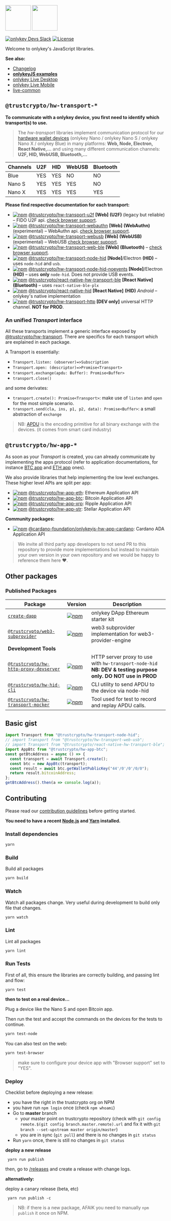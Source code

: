 <img src="https://user-images.githubusercontent.com/211411/34776833-6f1ef4da-f618-11e7-8b13-f0697901d6a8.png" height="80" /> <img src="https://user-images.githubusercontent.com/211411/52533081-e679d380-2d2e-11e9-9c5e-571e4ad0107b.png" height="80" />

[![onlykey Devs Slack](https://img.shields.io/badge/Slack-onlykeyDevs-yellow.svg?style=flat)](https://onlykey-dev.slack.com/)
[![License](https://img.shields.io/badge/License-Apache%202.0-blue.svg)](https://opensource.org/licenses/Apache-2.0)

Welcome to onlykey's JavaScript libraries.

**See also:**

- [Changelog](https://github.com/trustcrypto/onlykeyjs/releases)
- [**onlykeyJS examples**](https://github.com/trustcrypto/onlykeyjs-examples)
- [onlykey Live Desktop](https://github.com/trustcrypto/onlykey-live-desktop)
- [onlykey Live Mobile](https://github.com/trustcrypto/onlykey-live-mobile)
- [live-common](https://github.com/trustcrypto/onlykey-live-common)

## `@trustcrypto/hw-transport-*`

**To communicate with a onlykey device, you first need to identify which transport(s) to use.**

> The _hw-transport_ libraries implement communication protocol for our [hardware wallet devices](https://www.onlykey.com/) (onlykey Nano / onlykey Nano S / onlykey Nano X / onlykey Blue) in many platforms: **Web, Node, Electron, React Native,...** and using many different communication channels: **U2F, HID, WebUSB, Bluetooth,...**

| Channels | U2F | HID | WebUSB | Bluetooth |
| -------- | --- | --- | ------ | --------- |
| Blue     | YES | YES | NO     | NO        |
| Nano S   | YES | YES | YES    | NO        |
| Nano X   | YES | YES | YES    | YES       |

**Please find respective documentation for each transport:**

- [![npm](https://img.shields.io/npm/v/@trustcrypto/hw-transport-u2f.svg)](https://www.npmjs.com/package/@trustcrypto/hw-transport-u2f) [@trustcrypto/hw-transport-u2f](./packages/hw-transport-u2f) **[Web]** **(U2F)** (legacy but reliable) – FIDO U2F api. [check browser support](https://caniuse.com/u2f).
- [![npm](https://img.shields.io/npm/v/@trustcrypto/hw-transport-webauthn.svg)](https://www.npmjs.com/package/@trustcrypto/hw-transport-webauthn) [@trustcrypto/hw-transport-webauthn](./packages/hw-transport-webauthn) **[Web]** **(WebAuthn)** (experimental) – WebAuthn api. [check browser support](https://caniuse.com/webauthn).
- [![npm](https://img.shields.io/npm/v/@trustcrypto/hw-transport-webusb.svg)](https://www.npmjs.com/package/@trustcrypto/hw-transport-webusb) [@trustcrypto/hw-transport-webusb](./packages/hw-transport-webusb) **[Web]** **(WebUSB)** (experimental) – WebUSB [check browser support](https://caniuse.com/webusb).
- [![npm](https://img.shields.io/npm/v/@trustcrypto/hw-transport-web-ble.svg)](https://www.npmjs.com/package/@trustcrypto/hw-transport-web-ble) [@trustcrypto/hw-transport-web-ble](./packages/hw-transport-web-ble) **[Web]** **(Bluetooth)** – [check browser support](https://caniuse.com/web-bluetooth).
- [![npm](https://img.shields.io/npm/v/@trustcrypto/hw-transport-node-hid.svg)](https://www.npmjs.com/package/@trustcrypto/hw-transport-node-hid) [@trustcrypto/hw-transport-node-hid](./packages/hw-transport-node-hid) **[Node]**/Electron **(HID)** – uses `node-hid` and `usb`.
- [![npm](https://img.shields.io/npm/v/@trustcrypto/hw-transport-node-hid-noevents.svg)](https://www.npmjs.com/package/@trustcrypto/hw-transport-node-hid-noevents) [@trustcrypto/hw-transport-node-hid-noevents](./packages/hw-transport-node-hid-noevents) **[Node]**/Electron **(HID)** – uses **only** `node-hid`. Does not provide USB events.
- [![npm](https://img.shields.io/npm/v/@trustcrypto/react-native-hw-transport-ble.svg)](https://www.npmjs.com/package/@trustcrypto/react-native-hw-transport-ble) [@trustcrypto/react-native-hw-transport-ble](./packages/react-native-hw-transport-ble) **[React Native]** **(Bluetooth)** – uses `react-native-ble-plx`
- [![npm](https://img.shields.io/npm/v/@trustcrypto/react-native-hid.svg)](https://www.npmjs.com/package/@trustcrypto/react-native-hid) [@trustcrypto/react-native-hid](./packages/react-native-hid) **[React Native]** **(HID)** _Android_ – onlykey's native implementation
- [![npm](https://img.shields.io/npm/v/@trustcrypto/hw-transport-http.svg)](https://www.npmjs.com/package/@trustcrypto/hw-transport-http) [@trustcrypto/hw-transport-http](./packages/hw-transport-http) **[DEV only]** universal HTTP channel. **NOT for PROD**.

### An unified _Transport_ interface

All these transports implement a generic interface exposed by
[@trustcrypto/hw-transport](./packages/hw-transport).
There are specifics for each transport which are explained in each package.

A Transport is essentially:

- `Transport.listen: (observer)=>Subscription`
- `Transport.open: (descriptor)=>Promise<Transport>`
- `transport.exchange(apdu: Buffer): Promise<Buffer>`
- `transport.close()`

and some derivates:

- `transport.create(): Promise<Transport>`: make use of `listen` and `open` for the most simple scenario.
- `transport.send(cla, ins, p1, p2, data): Promise<Buffer>`: a small abstraction of `exchange`

> NB: [APDU](https://en.wikipedia.org/wiki/Smart_card_application_protocol_data_unit) is the encoding primitive for all binary exchange with the devices. (it comes from smart card industry)

## `@trustcrypto/hw-app-*`

As soon as your _Transport_ is created, you can already communicate by implementing the apps protocol (refer to application documentations, for instance [BTC app](https://github.com/trustcrypto/onlykey-app-btc/blob/master/doc/btc.asc) and [ETH app](https://github.com/trustcrypto/onlykey-app-eth/blob/master/doc/ethapp.asc) ones).

We also provide libraries that help implementing the low level exchanges. These higher level APIs are split per app:

- [![npm](https://img.shields.io/npm/v/@trustcrypto/hw-app-eth.svg)](https://www.npmjs.com/package/@trustcrypto/hw-app-eth) [@trustcrypto/hw-app-eth](./packages/hw-app-eth): Ethereum Application API
- [![npm](https://img.shields.io/npm/v/@trustcrypto/hw-app-btc.svg)](https://www.npmjs.com/package/@trustcrypto/hw-app-btc) [@trustcrypto/hw-app-btc](./packages/hw-app-btc): Bitcoin Application API
- [![npm](https://img.shields.io/npm/v/@trustcrypto/hw-app-xrp.svg)](https://www.npmjs.com/package/@trustcrypto/hw-app-xrp) [@trustcrypto/hw-app-xrp](./packages/hw-app-xrp): Ripple Application API
- [![npm](https://img.shields.io/npm/v/@trustcrypto/hw-app-str.svg)](https://www.npmjs.com/package/@trustcrypto/hw-app-str) [@trustcrypto/hw-app-str](./packages/hw-app-str): Stellar Application API

**Community packages:**

- [![npm](https://img.shields.io/npm/v/@cardano-foundation/onlykeyjs-hw-app-cardano.svg)](https://www.npmjs.com/package/@cardano-foundation/onlykeyjs-hw-app-cardano) [@cardano-foundation/onlykeyjs-hw-app-cardano](https://github.com/cardano-foundation/onlykeyjs-hw-app-cardano): Cardano ADA Application API

> We invite all third party app developers to not send PR to this repository to provide more implementations but instead to maintain your own version in your own repository and we would be happy to reference them here ♥.

## Other packages

### Published Packages

| Package                                                                  | Version                                                                                                                                       | Description                                                                                                  |
| ------------------------------------------------------------------------ | --------------------------------------------------------------------------------------------------------------------------------------------- | ------------------------------------------------------------------------------------------------------------ |
| [`create-dapp`](/packages/create-dapp)                                   | [![npm](https://img.shields.io/npm/v/create-dapp.svg)](https://www.npmjs.com/package/create-dapp)                                             | onlykey DApp Ethereum starter kit                                                                             |
| [`@trustcrypto/web3-subprovider`](/packages/web3-subprovider)               | [![npm](https://img.shields.io/npm/v/@trustcrypto/web3-subprovider.svg)](https://www.npmjs.com/package/@trustcrypto/web3-subprovider)               | web3 subprovider implementation for web3-provider-engine                                                     |
| **Development Tools**                                                    |
| [`@trustcrypto/hw-http-proxy-devserver`](/packages/hw-http-proxy-devserver) | [![npm](https://img.shields.io/npm/v/@trustcrypto/hw-http-proxy-devserver.svg)](https://www.npmjs.com/package/@trustcrypto/hw-http-proxy-devserver) | HTTP server proxy to use with `hw-transport-node-hid` **NB: DEV & testing purpose only. DO NOT use in PROD** |
| [`@trustcrypto/hw-hid-cli`](/packages/hw-hid-cli)                           | [![npm](https://img.shields.io/npm/v/@trustcrypto/hw-hid-cli.svg)](https://www.npmjs.com/package/@trustcrypto/hw-hid-cli)                           | CLI utility to send APDU to the device via node-hid                                                          |
| [`@trustcrypto/hw-transport-mocker`](/packages/hw-transport-mocker)         | [![npm](https://img.shields.io/npm/v/@trustcrypto/hw-transport-mocker.svg)](https://www.npmjs.com/package/@trustcrypto/hw-transport-mocker)         | Tool used for test to record and replay APDU calls.                                                          |

## Basic gist

```js
import Transport from "@trustcrypto/hw-transport-node-hid";
// import Transport from "@trustcrypto/hw-transport-web-usb";
// import Transport from "@trustcrypto/react-native-hw-transport-ble";
import AppBtc from "@trustcrypto/hw-app-btc";
const getBtcAddress = async () => {
  const transport = await Transport.create();
  const btc = new AppBtc(transport);
  const result = await btc.getWalletPublicKey("44'/0'/0'/0/0");
  return result.bitcoinAddress;
};
getBtcAddress().then(a => console.log(a));
```

## Contributing

Please read our [contribution guidelines](./CONTRIBUTING.md) before getting
started.

**You need to have a recent [Node.js](https://nodejs.org/) and
[Yarn](https://yarnpkg.com/) installed.**

### Install dependencies

```bash
yarn
```

### Build

Build all packages

```bash
yarn build
```

### Watch

Watch all packages change. Very useful during development to build only file that changes.

```bash
yarn watch
```

### Lint

Lint all packages

```bash
yarn lint
```

### Run Tests

First of all, this ensure the libraries are correctly building, and passing lint and flow:

```
yarn test
```

**then to test on a real device...**

Plug a device like the Nano S and open Bitcoin app.

Then run the test and accept the commands on the devices for the tests to
continue.

```bash
yarn test-node
```

You can also test on the web:

```bash
yarn test-browser
```

> make sure to configure your device app with "Browser support" set to "YES".

### Deploy

Checklist before deploying a new release:

- you have the right in the trustcrypto org on NPM
- you have run `npm login` once (check `npm whoami`)
- Go to **master** branch
  - your master point on trustcrypto repository (check with `git config remote.$(git config branch.master.remote).url` and fix it with `git branch --set-upstream master origin/master`)
  - you are in sync (`git pull`) and there is no changes in `git status`
- Run `yarn` once, there is still no changes in `git status`

**deploy a new release**

```
 yarn run publish
```

then, go to [/releases](https://github.com/trustcrypto/onlykeyjs/releases) and create a release with change logs.

**alternatively:**

deploy a canary release (beta, etc)

```
 yarn run publish -c
```

> NB: if there is a new package, AFAIK you need to manually `npm publish` it once on NPM.
